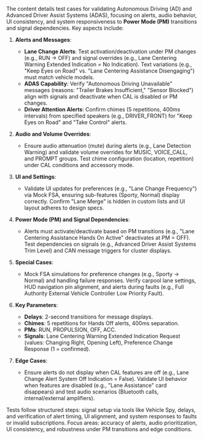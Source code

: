 The content details test cases for validating Autonomous Driving (AD) and Advanced Driver Assist Systems (ADAS), focusing on alerts, audio behavior, UI consistency, and system responsiveness to **Power Mode (PM)** transitions and signal dependencies. Key aspects include:  

1. **Alerts and Messages**:  
   - **Lane Change Alerts**: Test activation/deactivation under PM changes (e.g., RUN → OFF) and signal overrides (e.g., Lane Centering Warning Extended Indication = No Indication). Text variations (e.g., "Keep Eyes on Road" vs. "Lane Centering Assistance Disengaging") must match vehicle models.  
   - **ADAS Capability**: Verify "Autonomous Driving Unavailable" messages (reasons: "Trailer Brakes Insufficient," "Sensor Blocked") align with signals and deactivate when CAL is disabled or PM changes.  
   - **Driver Attention Alerts**: Confirm chimes (5 repetitions, 400ms intervals) from specified speakers (e.g., DRIVER_FRONT) for "Keep Eyes on Road" and "Take Control" alerts.  

2. **Audio and Volume Overrides**:  
   - Ensure audio attenuation (mute) during alerts (e.g., Lane Detection Warning) and validate volume overrides for MUSIC, VOICE_CALL, and PROMPT groups. Test chime configuration (location, repetition) under CAL conditions and accessory mode.  

3. **UI and Settings**:  
   - Validate UI updates for preferences (e.g., "Lane Change Frequency") via Mock FSA, ensuring sub-features (Sporty, Normal) display correctly. Confirm "Lane Merge" is hidden in custom lists and UI layout adheres to design specs.  

4. **Power Mode (PM) and Signal Dependencies**:  
   - Alerts must activate/deactivate based on PM transitions (e.g., "Lane Centering Assistance Hands On Active" deactivates at PM = OFF). Test dependencies on signals (e.g., Advanced Driver Assist Systems Trim Level) and CAN message triggers for cluster displays.  

5. **Special Cases**:  
   - Mock FSA simulations for preference changes (e.g., Sporty → Normal) and handling failure responses. Verify carpool lane settings, HUD navigation pin alignment, and alerts during faults (e.g., Full Authority External Vehicle Controller Low Priority Fault).  

6. **Key Parameters**:  
   - **Delays**: 2-second transitions for message displays.  
   - **Chimes**: 5 repetitions for Hands Off alerts, 400ms separation.  
   - **PMs**: RUN, PROPULSION, OFF, ACC.  
   - **Signals**: Lane Centering Warning Extended Indication Request (values: Changing Right, Opening Left), Preference Change Response (1 = confirmed).  

7. **Edge Cases**:  
   - Ensure alerts do not display when CAL features are off (e.g., Lane Change Alert System Off Indication = False). Validate UI behavior when features are disabled (e.g., "Lane Assistance" card disappears) and test audio scenarios (Bluetooth calls, internal/external amplifiers).  

Tests follow structured steps: signal setup via tools like Vehicle Spy, delays, and verification of alert timing, UI alignment, and system responses to faults or invalid subscriptions. Focus areas: accuracy of alerts, audio prioritization, UI consistency, and robustness under PM transitions and edge conditions.